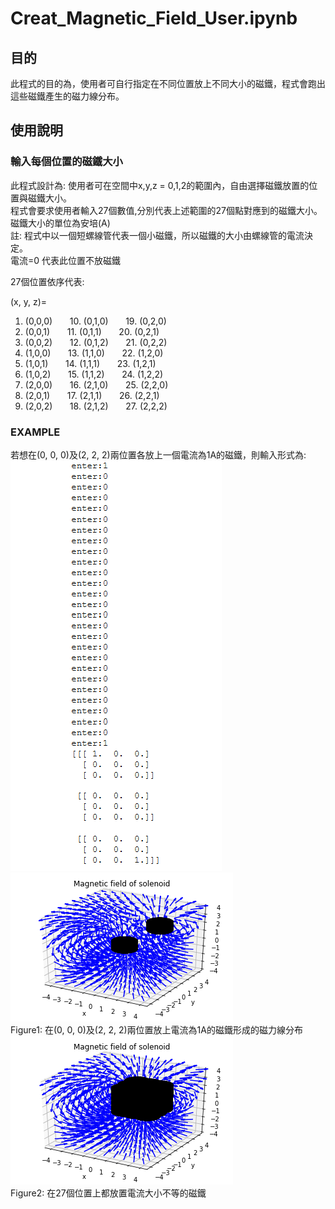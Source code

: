 # Creat_Magnetic_Field_User.ipynb #
## 目的 ##
此程式的目的為，使用者可自行指定在不同位置放上不同大小的磁鐵，程式會跑出這些磁鐵產生的磁力線分布。

## 使用說明 ##
### 輸入每個位置的磁鐵大小 ###
此程式設計為: 使用者可在空間中x,y,z = 0,1,2的範圍內，自由選擇磁鐵放置的位置與磁鐵大小。   
程式會要求使用者輸入27個數值,分別代表上述範圍的27個點對應到的磁鐵大小。   
磁鐵大小的單位為安培(A)   
註: 程式中以一個短螺線管代表一個小磁鐵，所以磁鐵的大小由螺線管的電流決定。   
    電流=0 代表此位置不放磁鐵

27個位置依序代表:   

(x, y, z)=   
1. (0,0,0) &nbsp; &nbsp; &nbsp; 10. (0,1,0) &nbsp; &nbsp; &nbsp; 19. (0,2,0)   
2. (0,0,1) &nbsp; &nbsp; &nbsp; 11. (0,1,1) &nbsp; &nbsp; &nbsp; 20. (0,2,1)   
3. (0,0,2) &nbsp; &nbsp; &nbsp; 12. (0,1,2) &nbsp; &nbsp; &nbsp; 21. (0,2,2)   
4. (1,0,0) &nbsp; &nbsp; &nbsp; 13. (1,1,0) &nbsp; &nbsp; &nbsp; 22. (1,2,0)   
5. (1,0,1) &nbsp; &nbsp; &nbsp; 14. (1,1,1) &nbsp; &nbsp; &nbsp; 23. (1,2,1)   
6. (1,0,2) &nbsp; &nbsp; &nbsp; 15. (1,1,2) &nbsp; &nbsp; &nbsp; 24. (1,2,2)   
7. (2,0,0) &nbsp; &nbsp; &nbsp; 16. (2,1,0) &nbsp; &nbsp; &nbsp; 25. (2,2,0)   
8. (2,0,1) &nbsp; &nbsp; &nbsp; 17. (2,1,1) &nbsp; &nbsp; &nbsp; 26. (2,2,1)   
9. (2,0,2) &nbsp; &nbsp; &nbsp; 18. (2,1,2) &nbsp; &nbsp; &nbsp; 27. (2,2,2)   


### EXAMPLE ###  
若想在(0, 0, 0)及(2, 2, 2)兩位置各放上一個電流為1A的磁鐵，則輸入形式為:
![Alt text](https://raw.githubusercontent.com/ShihPingLai/Group-9/master/B_Field/%E8%BC%B8%E5%85%A5%E8%AA%AA%E6%98%8E.png "figure1")   
![Alt text](https://raw.githubusercontent.com/ShihPingLai/Group-9/master/B_Field/figure1.png "figure1")   
Figure1: 在(0, 0, 0)及(2, 2, 2)兩位置放上電流為1A的磁鐵形成的磁力線分布     
![Alt text](https://raw.githubusercontent.com/ShihPingLai/Group-9/master/B_Field/figure2.png "figure2")     
Figure2: 在27個位置上都放置電流大小不等的磁鐵   


